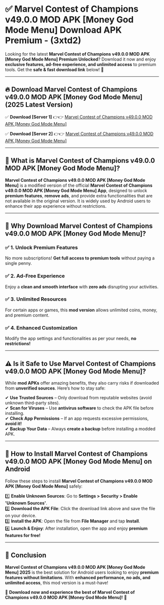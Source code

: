 
# ✅ Marvel Contest of Champions v49.0.0 MOD APK [Money God Mode Menu] Download APK Premium -  (3xtd2) 

Looking for the latest **Marvel Contest of Champions v49.0.0 MOD APK [Money God Mode Menu] Premium Unlocked**? Download it now and enjoy **exclusive features, ad-free experience, and unlimited access** to premium tools. Get the **safe & fast download link** below! 🚀

---

## 🔥 Download Marvel Contest of Champions v49.0.0 MOD APK [Money God Mode Menu] (2025 Latest Version)

✅ **Download [Server 1]** 👉👉 [Marvel Contest of Champions v49.0.0 MOD APK [Money God Mode Menu] ](https://apkcomod.com?title=Marvel_Contest_of_Champions_v49.0.0_MOD_APK_[Money_God_Mode_Menu])  

✅ **Download [Server 2]** 👉👉 [Marvel Contest of Champions v49.0.0 MOD APK [Money God Mode Menu] ](https://apkcomod.com?title=Marvel_Contest_of_Champions_v49.0.0_MOD_APK_[Money_God_Mode_Menu])  


---

## 📌 What is Marvel Contest of Champions v49.0.0 MOD APK [Money God Mode Menu]?

**Marvel Contest of Champions v49.0.0 MOD APK [Money God Mode Menu]** is a modified version of the official **Marvel Contest of Champions v49.0.0 MOD APK [Money God Mode Menu] App**, designed to unlock **premium features**, **remove ads**, and provide extra functionalities that are not available in the original version. It is widely used by Android users to enhance their app experience without restrictions.

---

## 🌟 Why Download Marvel Contest of Champions v49.0.0 MOD APK [Money God Mode Menu]?

### ✅ 1. Unlock Premium Features
No more subscriptions! **Get full access to premium tools** without paying a single penny.

### ✅ 2. Ad-Free Experience
Enjoy a **clean and smooth interface** with **zero ads** disrupting your activities.

### ✅ 3. Unlimited Resources
For certain apps or games, this **mod version** allows unlimited coins, money, and premium content.

### ✅ 4. Enhanced Customization
Modify the app settings and functionalities as per your needs, **no restrictions!**

---

## ⚠️ Is it Safe to Use Marvel Contest of Champions v49.0.0 MOD APK [Money God Mode Menu]?

While **mod APKs** offer amazing benefits, they also carry risks if downloaded from **unverified sources**. Here’s how to stay safe:

✔ **Use Trusted Sources** – Only download from reputable websites (avoid unknown third-party sites).  
✔ **Scan for Viruses** – Use **antivirus software** to check the APK file before installing.  
✔ **Check App Permissions** – If an app requests excessive permissions, **avoid it!**  
✔ **Backup Your Data** – Always **create a backup** before installing a modded APK.

---

## 📲 How to Install Marvel Contest of Champions v49.0.0 MOD APK [Money God Mode Menu] on Android

Follow these steps to install **Marvel Contest of Champions v49.0.0 MOD APK [Money God Mode Menu]** safely:

1️⃣ **Enable Unknown Sources**: Go to **Settings > Security > Enable 'Unknown Sources'**.  
2️⃣ **Download the APK File**: Click the download link above and save the file on your device.  
3️⃣ **Install the APK**: Open the file from **File Manager** and tap **Install**.  
4️⃣ **Launch & Enjoy**: After installation, open the app and enjoy **premium features for free!**

---

## 🚀 Conclusion

**Marvel Contest of Champions v49.0.0 MOD APK [Money God Mode Menu] 2025** is the best solution for Android users looking to enjoy **premium features without limitations**. With **enhanced performance, no ads, and unlimited access**, this mod version is a must-have!

🔻 **Download now and experience the best of Marvel Contest of Champions v49.0.0 MOD APK [Money God Mode Menu]!** 🔻

